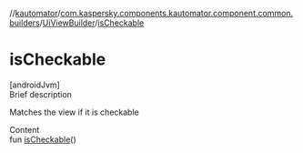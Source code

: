 //[kautomator](../../index.md)/[com.kaspersky.components.kautomator.component.common.builders](../index.md)/[UiViewBuilder](index.md)/[isCheckable](is-checkable.md)



# isCheckable  
[androidJvm]  
Brief description  


Matches the view if it is checkable

  
Content  
fun [isCheckable](is-checkable.md)()  



